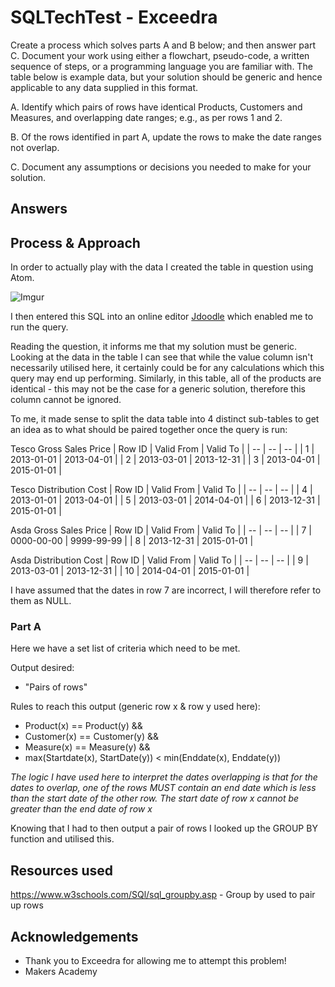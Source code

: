 # SQLTechTest - Exceedra

Create a process which solves parts A and B below; and then answer part C. Document your work using either a flowchart, pseudo-code, a written sequence of steps, or a programming language you are familiar with. The table below is example data, but your solution should be generic and hence applicable to any data supplied in this format.

A. Identify which pairs of rows have identical Products, Customers and Measures, and overlapping date ranges; e.g., as per rows 1 and 2.

B. Of the rows identified in part A, update the rows to make the date ranges not overlap.

C. Document any assumptions or decisions you needed to make for your solution.

## Answers

## Process & Approach

In order to actually play with the data I created the table in question using Atom.

![Imgur](https://i.imgur.com/EWHBp9V.png)

I then entered this SQL into an online editor [Jdoodle](https://www.jdoodle.com/execute-sql-online) which enabled me to run the query.

Reading the question, it informs me that my solution must be generic. Looking at the data in the table I can see that while the value column isn't necessarily utilised here, it certainly could be for any calculations which this query may end up performing. Similarly, in this table, all of the products are identical - this may not be the case for a generic solution, therefore this column cannot be ignored.

To me, it made sense to split the data table into 4 distinct sub-tables to get an idea as to what should be paired together once the query is run:

Tesco Gross Sales Price
| Row ID | Valid From | Valid To |
| -- | -- | -- |
| 1 | 2013-01-01 | 2013-04-01 |
| 2 | 2013-03-01 | 2013-12-31 |
| 3 | 2013-04-01 | 2015-01-01 |

Tesco Distribution Cost
| Row ID | Valid From | Valid To |
| -- | -- | -- |
| 4 | 2013-01-01 | 2013-04-01 |
| 5 | 2013-03-01 | 2014-04-01 |
| 6 | 2013-12-31 | 2015-01-01 |

Asda Gross Sales Price
| Row ID | Valid From | Valid To |
| -- | -- | -- |
| 7 | 0000-00-00 | 9999-99-99 |
| 8 | 2013-12-31 | 2015-01-01 |

Asda Distribution Cost
| Row ID | Valid From | Valid To |
| -- | -- | -- |
| 9 | 2013-03-01 | 2013-12-31 |
| 10 | 2014-04-01 | 2015-01-01 |

I have assumed that the dates in row 7 are incorrect, I will therefore refer to them as NULL.

### Part A

Here we have a set list of criteria which need to be met.

Output desired:

* "Pairs of rows"

Rules to reach this output (generic row x & row y used here):

* Product(x) == Product(y) &&
* Customer(x) == Customer(y) &&
* Measure(x) == Measure(y) &&
* max(Startdate(x), StartDate(y)) < min(Enddate(x), Enddate(y))

 *The logic I have used here to interpret the dates overlapping is that for the dates to overlap, one of the rows MUST contain an end date which is less than the start date of the other row. The start date of row x cannot be greater than the end date of row x*

Knowing that I had to then output a pair of rows I looked up the GROUP BY function and utilised this.

## Resources used

https://www.w3schools.com/SQl/sql_groupby.asp - Group by used to pair up rows

## Acknowledgements

* Thank you to Exceedra for allowing me to attempt this problem!
* Makers Academy
